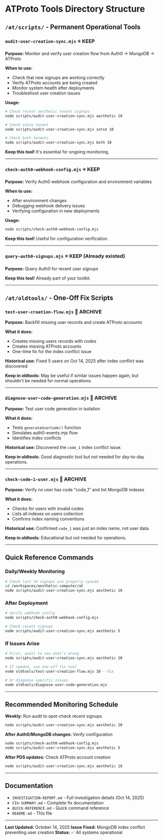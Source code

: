 # ATProto Tools Directory Structure

## `/at/scripts/` - Permanent Operational Tools

### `audit-user-creation-sync.mjs` ⭐ KEEP
**Purpose:** Monitor and verify user creation flow from Auth0 → MongoDB → ATProto

**When to use:**
- Check that new signups are working correctly
- Verify ATProto accounts are being created
- Monitor system health after deployments
- Troubleshoot user creation issues

**Usage:**
```bash
# Check recent aesthetic tenant signups
node scripts/audit-user-creation-sync.mjs aesthetic 10

# Check sotce tenant
node scripts/audit-user-creation-sync.mjs sotce 10

# Check both tenants
node scripts/audit-user-creation-sync.mjs both 10
```

**Keep this tool!** It's essential for ongoing monitoring.

---

### `check-auth0-webhook-config.mjs` ⭐ KEEP
**Purpose:** Verify Auth0 webhook configuration and environment variables

**When to use:**
- After environment changes
- Debugging webhook delivery issues
- Verifying configuration in new deployments

**Usage:**
```bash
node scripts/check-auth0-webhook-config.mjs
```

**Keep this tool!** Useful for configuration verification.

---

### `query-auth0-signups.mjs` ⭐ KEEP (Already existed)
**Purpose:** Query Auth0 for recent user signups

**Keep this tool!** Already part of your toolkit.

---

## `/at/oldtools/` - One-Off Fix Scripts

### `test-user-creation-flow.mjs` 🔧 ARCHIVE
**Purpose:** Backfill missing user records and create ATProto accounts

**What it does:**
- Creates missing users records with codes
- Creates missing ATProto accounts
- One-time fix for the index conflict issue

**Historical use:** Fixed 5 users on Oct 14, 2025 after index conflict was discovered.

**Keep in oldtools:** May be useful if similar issues happen again, but shouldn't be needed for normal operations.

---

### `diagnose-user-code-generation.mjs` 🔧 ARCHIVE
**Purpose:** Test user code generation in isolation

**What it does:**
- Tests `generateUserCode()` function
- Simulates auth0-events.mjs flow
- Identifies index conflicts

**Historical use:** Discovered the `code_1` index conflict issue.

**Keep in oldtools:** Good diagnostic tool but not needed for day-to-day operations.

---

### `check-code-1-user.mjs` 🔧 ARCHIVE
**Purpose:** Verify no user has code "code_1" and list MongoDB indexes

**What it does:**
- Checks for users with invalid codes
- Lists all indexes on users collection
- Confirms index naming conventions

**Historical use:** Confirmed `code_1` was just an index name, not user data.

**Keep in oldtools:** Educational but not needed for operations.

---

## Quick Reference Commands

### Daily/Weekly Monitoring
```bash
# Check last 10 signups are properly synced
cd /workspaces/aesthetic-computer/at
node scripts/audit-user-creation-sync.mjs aesthetic 10
```

### After Deployment
```bash
# Verify webhook config
node scripts/check-auth0-webhook-config.mjs

# Check recent signups
node scripts/audit-user-creation-sync.mjs aesthetic 5
```

### If Issues Arise
```bash
# First, audit to see what's wrong
node scripts/audit-user-creation-sync.mjs aesthetic 20

# If needed, use one-off fix tool
node oldtools/test-user-creation-flow.mjs 10 --fix

# Or diagnose specific issues
node oldtools/diagnose-user-code-generation.mjs
```

---

## Recommended Monitoring Schedule

**Weekly:** Run audit to spot-check recent signups
```bash
node scripts/audit-user-creation-sync.mjs aesthetic 20
```

**After Auth0/MongoDB changes:** Verify configuration
```bash
node scripts/check-auth0-webhook-config.mjs
node scripts/audit-user-creation-sync.mjs aesthetic 5
```

**After PDS updates:** Check ATProto account creation
```bash
node scripts/audit-user-creation-sync.mjs aesthetic 10
```

---

## Documentation

- `INVESTIGATION-REPORT.md` - Full investigation details (Oct 14, 2025)
- `FIX-SUMMARY.md` - Complete fix documentation
- `QUICK-REFERENCE.md` - Quick command reference
- `README.md` - This file

---

**Last Updated:** October 14, 2025
**Issue Fixed:** MongoDB index conflict preventing user creation
**Status:** ✅ All systems operational
